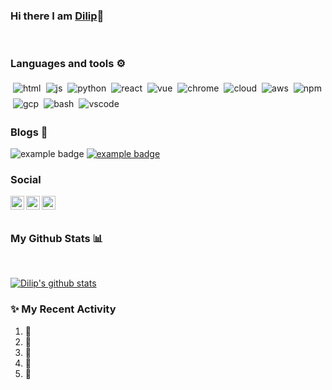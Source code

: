 ### Hi there I am [Dilip](https://www.linkedin.com/in/dilip-patel-php)👋 
<br> 




### Languages and tools ⚙️ 
<!-- For more icons please follow  https://github.com/MikeCodesDotNET/ColoredBadges --> 
 <p> 
<img src="https://raw.githubusercontent.com/rishabkumar7/rishabkumar7/master/svg/dev/languages/html.svg" alt="html" style="vertical-align:top; margin:4px"><img src="https://raw.githubusercontent.com/rishabkumar7/rishabkumar7/master/svg/dev/languages/js.svg" alt="js" style="vertical-align:top; margin:4px"><img src="https://raw.githubusercontent.com/rishabkumar7/rishabkumar7/master/svg/dev/languages/python.svg" alt="python" style="vertical-align:top; margin:4px"><img src="https://raw.githubusercontent.com/rishabkumar7/rishabkumar7/master/svg/dev/frameworks/react.svg" alt="react" style="vertical-align:top; margin:4px"><img src="https://raw.githubusercontent.com/rishabkumar7/rishabkumar7/master/svg/dev/frameworks/vue.svg" alt="vue" style="vertical-align:top; margin:4px"><img src="https://raw.githubusercontent.com/rishabkumar7/rishabkumar7/master/svg/dev/misc/chrome.svg" alt="chrome" style="vertical-align:top; margin:4px"><img src="https://raw.githubusercontent.com/rishabkumar7/rishabkumar7/master/svg/dev/misc/cloud.svg" alt="cloud" style="vertical-align:top; margin:4px"><img src="https://raw.githubusercontent.com/rishabkumar7/rishabkumar7/master/svg/dev/services/aws.svg" alt="aws" style="vertical-align:top; margin:4px"><img src="https://raw.githubusercontent.com/rishabkumar7/rishabkumar7/master/svg/dev/services/npm.svg" alt="npm" style="vertical-align:top; margin:4px"><img src="https://raw.githubusercontent.com/rishabkumar7/rishabkumar7/master/svg/dev/services/gcp.svg" alt="gcp" style="vertical-align:top; margin:4px"><img src="https://raw.githubusercontent.com/rishabkumar7/rishabkumar7/master/svg/dev/tools/bash.svg" alt="bash" style="vertical-align:top; margin:4px"><img src="https://raw.githubusercontent.com/rishabkumar7/rishabkumar7/master/svg/dev/tools/visualstudio_code.svg" alt="vscode" style="vertical-align:top; margin:4px">
</p> 

### Blogs 🌱 

<a hrefe="https://dev.to/dilippatel">
 <img src="https://raw.githubusercontent.com/rishabkumar7/rishabkumar7/master/svg/blogs/devto.svg" alt="example badge" style="vertical-align:top margin:6px 4px"> 
</a> 
<a href=""> 
 <img src="https://raw.githubusercontent.com/rishabkumar7/rishabkumar7/master/svg/blogs/wordpress.svg" alt="example badge" style="vertical-align:top margin:6px 4px"> 
</a> 


### Social 
<a href="https://twitter.com/Dilip_S_Patel?s=09"> 
 <img align="left" alt="Hemant Joshi| Twitter" width="22px" src="https://cdn.jsdelivr.net/npm/simple-icons@v3/icons/twitter.svg"> 
</a> 
<a href="https://www.linkedin.com/in/dilip-patel-php"> 
 <img align="left" alt="Linkedin" width="22px" src="https://cdn.jsdelivr.net/npm/simple-icons@v3/icons/linkedin.svg"> 
</a> 
<a href="https://www.reddit.com/user/DilipPatel007"> 
 <img align="left" alt=" Reddit" width="22px" src="https://cdn.jsdelivr.net/npm/simple-icons@v3/icons/reddit.svg"> 
</a> 
<br> 

<br> 

### My Github Stats 📊 

<br> 
  
[![Dilip's github stats](https://github-readme-stats.vercel.app/api?username=DilipPatel007&amp;show_icons=true&amp;title_color=fff&amp;icon_color=79ff97&amp;text_color=9f9f9f&amp;bg_color=151515)](https://github.com/anuraghazra/github-readme-stats) 
  <!--
For future use
<a href="https://www.instagram.com/hemant.gz/">
  <img align="left" alt="Instagram" width="22px" src="https://cdn.jsdelivr.net/npm/simple-icons@v3/icons/instagram.svg" />
</a>
<a href="https://leetcode.com//">
  <img align="left" alt="Leetcode" width="22px" src="https://cdn.jsdelivr.net/npm/simple-icons@v3/icons/leetcode.svg" />
</a>
--> 



### ✨ My Recent Activity 
<!--START_SECTION:activity--> 
1. 🎉 
2. 💪 
3. 🎉 
4. 💪 
5. 🎉 
<!--END_SECTION:activity--> 




<br> 
<br> 
  
<!--
**DilipPatel007/dilippatel007** is a ✨ _special_ ✨ repository because its `README.md` (this file) appears on your GitHub profile.

Here are some ideas to get you started:

- 🔭 I’m currently working on ...
- 🌱 I’m currently learning ...
- 👯 I’m looking to collaborate on ...
- 🤔 I’m looking for help with ...
- 💬 Ask me about ...
- 📫 How to reach me: ...
- 😄 Pronouns: ...
- ⚡ Fun fact: ...
--> 
 

